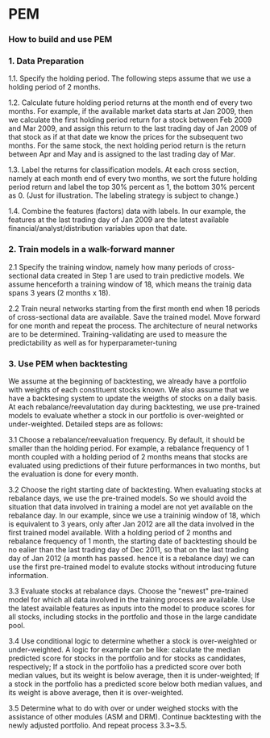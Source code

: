 # PEM

### How to build and use PEM
### 1. Data Preparation
1.1. Specify the holding period. The following steps assume that we use a holding period of 2 months.

1.2. Calculate future holding period returns at the month end of every two months. For example, if the available market data starts at Jan 2009, then we calculate the first holding period return for a stock between Feb 2009 and Mar 2009, and assign this return to the last trading day of Jan 2009 of that stock as if at that date we know the prices for the subsequent two months. For the same stock, the next holding period return is the return between Apr and May and is assigned to the last trading day of Mar.

1.3. Label the returns for classification models. At each cross section, namely at each month end of every two months, we sort the future holding period return and label the top 30% percent as 1, the bottom 30% percent as 0. (Just for illustration. The labeling strategy is subject to change.)

1.4. Combine the features (factors) data with labels. In our example, the features at the last trading day of Jan 2009 are the latest available financial/analyst/distribution variables upon that date.

### 2. Train models in a walk-forward manner
2.1 Specify the training window, namely how many periods of cross-sectional data created in Step 1 are used to train predictive models. We assume henceforth a training window of 18, which means the trainig data spans 3 years (2 months x 18).

2.2 Train neural networks starting from the first month end when 18 periods of cross-sectional data are available. Save the trained model. Move forward for one month and repeat the process. The architecture of neural networks are to be determined. Training-validating are used to measure the predictability as well as for hyperparameter-tuning

### 3. Use PEM when backtesting

We assume at the beginning of backtesting, we already have a portfolio with weights of each constituent stocks known. We also assume that we have a backtesing system to update the weigths of stocks on a daily basis. At each rebalance/reevalutation day during backtesting, we use pre-trained models to evaluate whether a stock in our portfolio is over-weighted or under-weighted. Detailed steps are as follows:

3.1 Choose a rebalance/reevaluation frequency. By default, it should be smaller than the holding period. For example, a rebalance frequency of 1 month coupled with a holding period of 2 months means that stocks are evaluated using predictions of their future performances in two months, but the evaluation is done for every month.

3.2 Choose the right starting date of backtesting. When evaluating stocks at rebalance days, we use the pre-trained models. So we should avoid the situation that data involved in training a model are not yet available on the rebalance day. In our example, since we use a traininig window of 18, which is equivalent to 3 years, only after Jan 2012 are all the data involved in the first trained model available. With a holding period of 2 months and rebalance frequency of 1 month, the starting date of backtesting should be no ealier than the last trading day of Dec 2011, so that on the last trading day of Jan 2012 (a month has passed. hence it is a rebalance day) we can use the first pre-trained model to evalute stocks without introducing future information.

3.3 Evaluate stocks at rebalance days. Choose the "newest" pre-trained model for which all data involved in the training process are available. Use the latest available features as inputs into the model to produce scores for all stocks, including stocks in the portfolio and those in the large candidate pool.

3.4 Use conditional logic to determine whether a stock is over-weighted or under-weighted. A logic for example can be like: calculate the median predicted score for stocks in the portfolio and for stocks as candidates, respectively; If a stock in the portfolio has a predicted score over both median values, but its weight is below average, then it is under-weighted; If a stock in the portfolio has a predicted score below both median values, and its weight is above average, then it is over-weighted.

3.5 Determine what to do with over or under weighed stocks with the assistance of other modules (ASM and DRM). Continue backtesting with the newly adjusted portfolio. And repeat process 3.3~3.5.

